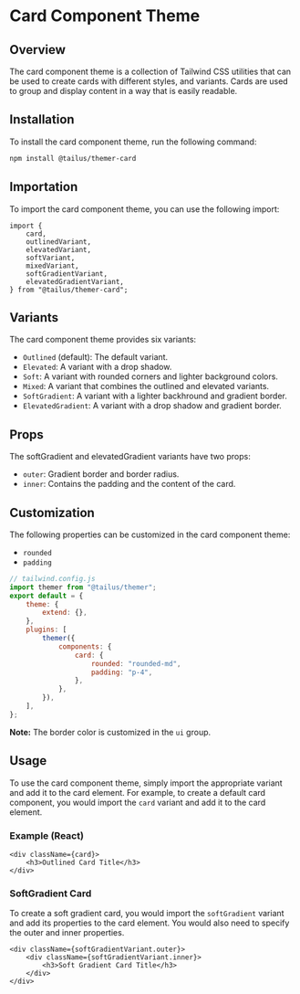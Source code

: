 # Card Component Theme

## Overview

The card component theme is a collection of Tailwind CSS utilities that can be used to create cards with different styles, and variants. Cards are used to group and display content in a way that is easily readable.

## Installation

To install the card component theme, run the following command:

```bash
npm install @tailus/themer-card
```

## Importation

To import the card component theme, you can use the following import:

```tsx
import {
    card,
    outlinedVariant,
    elevatedVariant,
    softVariant,
    mixedVariant,
    softGradientVariant,
    elevatedGradientVariant,
} from "@tailus/themer-card";
```

## Variants

The card component theme provides six variants:

-   `Outlined` (default): The default variant.
-   `Elevated`: A variant with a drop shadow.
-   `Soft`: A variant with rounded corners and lighter background colors.
-   `Mixed`: A variant that combines the outlined and elevated variants.
-   `SoftGradient`: A variant with a lighter backhround and gradient border.
-   `ElevatedGradient`: A variant with a drop shadow and gradient border.

## Props

The softGradient and elevatedGradient variants have two props:

-   `outer`: Gradient border and border radius.
-   `inner`: Contains the padding and the content of the card.

## Customization

The following properties can be customized in the card component theme:

-   `rounded`
-   `padding`

```js
// tailwind.config.js
import themer from "@tailus/themer";
export default = {
    theme: {
        extend: {},
    },
    plugins: [
        themer({
            components: {
                card: {
                    rounded: "rounded-md",
                    padding: "p-4",
                },
            },
        }),
    ],
};
```

**Note:** The border color is customized in the `ui` group.

## Usage

To use the card component theme, simply import the appropriate variant and add it to the card element. For example, to create a default card component, you would import the `card` variant and add it to the card element.

### Example (React)

```tsx
<div className={card}>
    <h3>Outlined Card Title</h3>
</div>
```

### SoftGradient Card

To create a soft gradient card, you would import the `softGradient` variant and add its properties to the card element. You would also need to specify the outer and inner properties.

```tsx
<div className={softGradientVariant.outer}>
    <div className={softGradientVariant.inner}>
        <h3>Soft Gradient Card Title</h3>
    </div>
</div>
```
